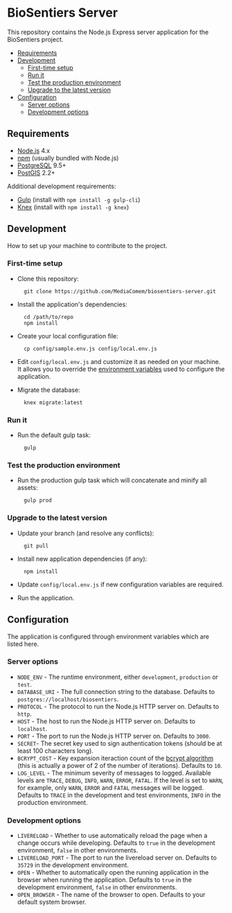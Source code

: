 # BioSentiers Server

This repository contains the Node.js Express server application for the BioSentiers project.

* [Requirements](#requirements)
* [Development](#dev)
  * [First-time setup](#setup)
  * [Run it](#dev-run)
  * [Test the production environment](#prod-run)
  * [Upgrade to the latest version](#upgrade)
* [Configuration](#config)
  * [Server options](#config-server)
  * [Development options](#config-dev)





<a name="requirements"></a>
## Requirements

* [Node.js](https://nodejs.org) 4.x
* [npm](https://www.npmjs.com) (usually bundled with Node.js)
* [PostgreSQL](https://www.postgresql.org) 9.5+
* [PostGIS](http://postgis.net) 2.2+

Additional development requirements:

* [Gulp](http://gulpjs.com) (install with `npm install -g gulp-cli`)
* [Knex](http://knexjs.org) (install with `npm install -g knex`)





<a name="dev"></a>
## Development

How to set up your machine to contribute to the project.



<a name="setup"></a>
### First-time setup

* Clone this repository:

        git clone https://github.com/MediaComem/biosentiers-server.git

* Install the application's dependencies:

        cd /path/to/repo
        npm install

* Create your local configuration file:

        cp config/sample.env.js config/local.env.js

* Edit `config/local.env.js` and customize it as needed on your machine.
  It allows you to override the [environment variables](#config) used to configure the application.

* Migrate the database:

        knex migrate:latest



<a name="dev-run"></a>
### Run it

* Run the default gulp task:

        gulp



<a name="prod-run"></a>
### Test the production environment

* Run the production gulp task which will concatenate and minify all assets:

        gulp prod



<a name="upgrade"></a>
### Upgrade to the latest version

* Update your branch (and resolve any conflicts):

        git pull

* Install new application dependencies (if any):

        npm install

* Update `config/local.env.js` if new configuration variables are required.

* Run the application.





<a name="config"></a>
## Configuration

The application is configured through environment variables which are listed here.



<a name="config-server"></a>
### Server options

* `NODE_ENV` - The runtime environment, either `development`, `production` or `test`.
* `DATABASE_URI` - The full connection string to the database. Defaults to `postgres://localhost/biosentiers`.
* `PROTOCOL` - The protocol to run the Node.js HTTP server on. Defaults to `http`.
* `HOST` - The host to run the Node.js HTTP server on. Defaults to `localhost`.
* `PORT` - The port to run the Node.js HTTP server on. Defaults to `3000`.
* `SECRET`- The secret key used to sign authentication tokens (should be at least 100 characters long).
* `BCRYPT_COST` - Key expansion iteraction count of the [bcrypt algorithm](https://en.wikipedia.org/wiki/Bcrypt)
                  (this is actually a power of 2 of the number of iterations). Defaults to `10`.
* `LOG_LEVEL` - The minimum severity of messages to logged.
                Available levels are `TRACE`, `DEBUG`, `INFO`, `WARN`, `ERROR`, `FATAL`.
                If the level is set to `WARN`, for example, only `WARN`, `ERROR` and `FATAL` messages will be logged.
                Defaults to `TRACE` in the development and test environments, `INFO` in the production environment.



<a name="config-dev"></a>
### Development options

* `LIVERELOAD` - Whether to use automatically reload the page when a change occurs while developing.
                 Defaults to `true` in the development environment, `false` in other environments.
* `LIVERELOAD_PORT` - The port to run the livereload server on.
                      Defaults to `35729` in the development environment.
* `OPEN` - Whether to automatically open the running application in the browser when running the application.
           Defaults to `true` in the development environment, `false` in other environments.
* `OPEN_BROWSER` - The name of the browser to open.
                   Defaults to your default system browser.
